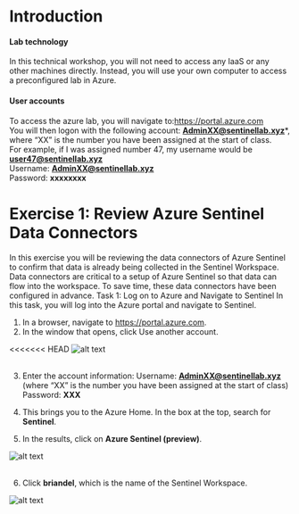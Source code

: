 # Introduction

#### Lab technology
In this technical workshop, you will not need to access any IaaS or any other machines directly. Instead, you will use your own computer to access a preconfigured lab in Azure.

#### User accounts <br>
To access the azure lab, you will navigate to:https://portal.azure.com<br>
You will then logon with the following account:
**AdminXX@sentinellab.xyz***, where “XX” is the number you have been assigned at the start of class.<br>
For example, if I was assigned number 47, my username would be **user47@sentinellab.xyz**<br>
Username: **AdminXX@sentinellab.xyz**<br>
Password: **xxxxxxxx**


# Exercise 1: Review Azure Sentinel Data Connectors
In this exercise you will be reviewing the data connectors of Azure Sentinel to confirm that data is already being collected in the Sentinel Workspace.  Data connectors are critical to a setup of Azure Sentinel so that data can flow into the workspace.  To save time, these data connectors have been configured in advance.
Task 1: Log on to Azure and Navigate to Sentinel
In this task, you will log into the Azure portal and navigate to Sentinel.
1.	In a browser, navigate to https://portal.azure.com.
2.	In the window that opens, click Use another account. 

<<<<<<< HEAD
![alt text](https://raw.githubusercontent.com/Yaniv-Shasha/Sentinel/master/Labs/Exercise%201%20Review%20Azure%20Sentinel%20Data%20Connectors/screenshots/portal1.PNG
)<br><br>

3.	Enter the account information:
Username: **AdminXX@sentinellab.xyz** (where “XX” is the number you have been assigned at the start of class)<br>
Password: **XXX**

4.	This brings you to the Azure Home. In the box at the top, search for **Sentinel**.
5.	In the results, click on **Azure Sentinel (preview)**.

![alt text](https://raw.githubusercontent.com/Yaniv-Shasha/Sentinel/master/Labs/Exercise%201%20Review%20Azure%20Sentinel%20Data%20Connectors/screenshots/portal2.PNG
)<br><br>

6.	Click **briandel**, which is the name of the Sentinel Workspace.

![alt text](https://raw.githubusercontent.com/Yaniv-Shasha/Sentinel/master/Labs/Exercise%201%20Review%20Azure%20Sentinel%20Data%20Connectors/screenshots/workspace.PNG
)<br><br>

